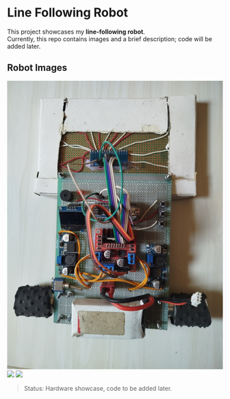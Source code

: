 # Line Following Robot

This project showcases my **line-following robot**.  
Currently, this repo contains images and a brief description; code will be added later.

## Robot Images
<img src="images/robot_top.jpg" width="600">
<img src="images/robot_bottom.jpg" width="600">
<img src="images/robot_sensor.jpg" width="600">  


> Status: Hardware showcase, code to be added later.
